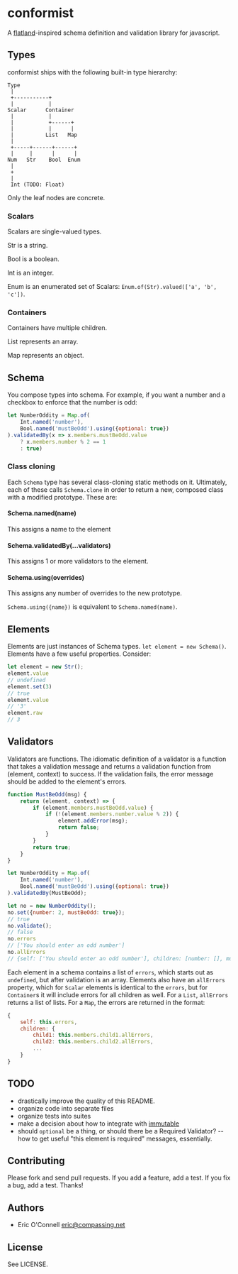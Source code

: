 # conformist

A [flatland](http://discorporate.us/projects/flatland/)-inspired schema definition and validation library for javascript.


## Types

conformist ships with the following built-in type hierarchy:

```
Type
 |
 +-----------+
 |           |
Scalar      Container
 |           |
 |           +------+
 |           |      |
 |          List   Map
 |
 +-----+------+------+
 |     |      |      |
Num   Str    Bool  Enum
 |
 +
 |
 Int (TODO: Float)
```

Only the leaf nodes are concrete.

### Scalars

Scalars are single-valued types.

Str is a string.

Bool is a boolean.

Int is an integer.

Enum is an enumerated set of Scalars: `Enum.of(Str).valued(['a', 'b', 'c'])`.

### Containers

Containers have multiple children.

List represents an array.

Map represents an object.


## Schema

You compose types into schema. For example, if you want a number and a checkbox to enforce that the number is odd:

```js
let NumberOddity = Map.of(
    Int.named('number'),
    Bool.named('mustBeOdd').using({optional: true})
).validatedBy(x => x.members.mustBeOdd.value
    ? x.members.number % 2 == 1
    : true)
```

### Class cloning

Each `Schema` type has several class-cloning static methods on it. Ultimately, each of these calls `Schema.clone` in order to return a new, composed class with a modified prototype. These are:

#### Schema.named(name)

This assigns a name to the element

#### Schema.validatedBy(...validators)

This assigns 1 or more validators to the element.

#### Schema.using(overrides)

This assigns any number of overrides to the new prototype.

`Schema.using({name})` is equivalent to `Schema.named(name)`.


## Elements

Elements are just instances of Schema types. `let element = new Schema()`. Elements have a few useful properties. Consider:

```js
let element = new Str();
element.value
// undefined
element.set(3)
// true
element.value
// '3'
element.raw
// 3
```


## Validators

Validators are functions. The idiomatic definition of a validator is a function that takes a validation message and returns a validation function from (element, context) to success. If the validation fails, the error message should be added to the element's errors.

```js
function MustBeOdd(msg) {
    return (element, context) => {
        if (element.members.mustBeOdd.value) {
            if (!(element.members.number.value % 2)) {
                element.addError(msg);
                return false;
            }
        }
        return true;
    }
}

let NumberOddity = Map.of(
    Int.named('number'),
    Bool.named('mustBeOdd').using({optional: true})
).validatedBy(MustBeOdd);

let no = new NumberOddity();
no.set({number: 2, mustBeOdd: true});
// true
no.validate();
// false
no.errors
// ['You should enter an odd number']
no.allErrors
// {self: ['You should enter an odd number'], children: [number: [], mustBeOdd: []]}
```

Each element in a schema contains a list of `errors`, which starts out as `undefined`, but after validation is an array. Elements also have an `allErrors` property, which for `Scalar` elements is identical to the `errors`, but for `Container`s it will include errors for all children as well. For a `List`, `allErrors` returns a list of lists. For a `Map`, the errors are returned in the format:

```js
{
    self: this.errors,
    children: {
        child1: this.members.child1.allErrors,
        child2: this.members.child2.allErrors,
        ...
    }
}
```

## TODO

- drastically improve the quality of this README.
- organize code into separate files
- organize tests into suites
- make a decision about how to integrate with [immutable](https://github.com/facebook/immutable-js)
- should `optional` be a thing, or should there be a Required Validator?
-- how to get useful "this element is required" messages, essentially.

## Contributing

Please fork and send pull requests. If you add a feature, add a test. If you fix a bug, add a test. Thanks!

## Authors

- Eric O'Connell <eric@compassing.net>

## License

See LICENSE.
